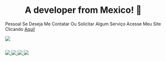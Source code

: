 ## <h1 align='center'>A developer from Mexico! 👋 </h1>

Pessoal Se Deseja Me Contatar Ou Solicitar Algum Serviço Acesse Meu Site Clicando [Aqui!](https://tiagosoares.vercel.app/)

<!--Serviço usado github: https://github.com/tandpfun/skill-icons#readme-->
<p align="left">
  <a href="https://skillicons.dev">
    <img src="https://skillicons.dev/icons?i=vscode,html,css,javascript,react,bootstrap,firebase,netlify,vercel,python,java,git,github" />
  </a>
</p>

##

<!--Serviço usado github: https://dev.to/envoy_/150-badges-for-github-pnk-->
<div>
    <a href="https://api.whatsapp.com/send?phone=5583996399382&text=Ol%C3%A1,%20Vim%20Pelo%20Seu%20Sobre!!!">
        <img src="https://img.shields.io/badge/WhatsApp-25D366?style=for-the-badge&logo=whatsapp&logoColor=white"></img>
    </a>
    <a href="https://www.linkedin.com/in/tiago-soares-5503a4268/" target="_blank">
        <img src="https://img.shields.io/badge/-LinkedIn-%230077B5?style=for-the-badge&logo=linkedin&logoColor=white" target="_blank"></img>
    </a>
    <a href="mailto:devtiagosoares@gmail.com">
      <img src="https://img.shields.io/badge/-Gmail-%23333?style=for-the-badge&logo=gmail&logoColor=white" target="_blank"></img>
    </a>
    <a href="https://tiagosoares.vercel.app">
      <img src="https://img.shields.io/badge/website-000000?style=for-the-badge&logo=About.me&logoColor=white"></img>
    </a>
</div>



